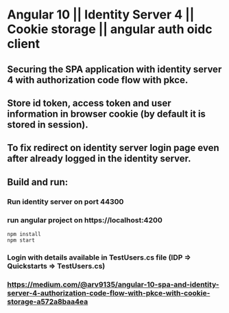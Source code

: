 # Angular 10 || Identity Server 4 || Cookie storage || angular auth oidc client
## Securing the SPA application with identity server 4 with authorization code flow with pkce. 
## Store id token, access token and user information in browser cookie (by default it is stored in session). 
## To fix redirect on identity server login page even after already logged in the identity server.

## Build and run:
### Run identity server on port 44300
### run angular project on https://localhost:4200
```
npm install
npm start
```
### Login with details available in TestUsers.cs file (IDP => Quickstarts => TestUsers.cs)

### https://medium.com/@arv9135/angular-10-spa-and-identity-server-4-authorization-code-flow-with-pkce-with-cookie-storage-a572a8baa4ea
